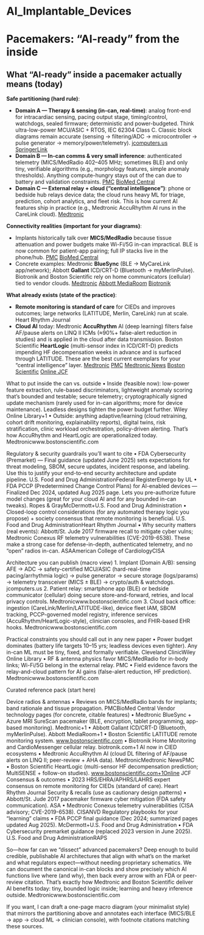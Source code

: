 # AI_Implantable_Devices

# Pacemakers: “AI-ready” from the inside 


## What “AI-ready” inside a pacemaker actually means (today)

**Safe partitioning (hard rule)**:

* **Domain A — Therapy & sensing (in-can, real-time)**: analog front-end for intracardiac sensing, pacing output stage, timing/control, watchdogs, sealed firmware; deterministic and power-budgeted. Think ultra-low-power MCU/ASIC + RTOS, IEC 62304 Class C. Classic block diagrams remain accurate (sensing → filtering/ADC → microcontroller → pulse generator → memory/power/telemetry). [jcomputers.us](https://www.jcomputers.us/vol3/jcp0308-06.pdf?utm_source=chatgpt.com)    [SpringerLink](https://link.springer.com/content/pdf/10.1007/978-1-4757-5683-8_1.pdf?pdf=inline+link&utm_source=chatgpt.com)
* **Domain B — In-can comms & very small inference**: authenticated telemetry (MICS/MedRadio 402–405 MHz; sometimes BLE) and only tiny, verifiable algorithms (e.g., morphology features, simple anomaly thresholds). Anything compute-hungry stays out of the can due to battery and validation constraints. [PMC](https://pmc.ncbi.nlm.nih.gov/articles/PMC10385670/?utm_source=chatgpt.com) [BioMed Central](https://biomedical-engineering-online.biomedcentral.com/articles/10.1186/s12938-024-01277-1?utm_source=chatgpt.com)
* **Domain C — External relay + cloud (“central intelligence”)**: phone or bedside hub relays device data; the cloud runs heavy ML for triage, prediction, cohort analytics, and fleet risk. This is how current AI features ship in practice (e.g., Medtronic AccuRhythm AI runs in the CareLink cloud). [Medtronic](https://www.medtronic.com/en-us/healthcare-professionals/products/cardiac-rhythm/technologies/accurhythm-ai-algorithms.html?utm_source=chatgpt.com)

**Connectivity realities (important for your diagrams)**:
* Implants historically talk over **MICS/MedRadio** because tissue attenuation and power budgets make Wi-Fi/5G in-can impractical. BLE is now common for patient-app pairing; full IP stacks live in the phone/hub. [PMC](https://pmc.ncbi.nlm.nih.gov/articles/PMC10385670/?utm_source=chatgpt.com)  [BioMed Central](https://abbott.mediaroom.com/2020-07-06-Abbott-Receives-FDA-Approval-for-New-Heart-Rhythm-Devices-Featuring-Bluetooth-Connectivity-and-Continuous-Remote-Monitoring?utm_source=chatgpt.com)
* Concrete examples: Medtronic **BlueSync** (BLE → MyCareLink app/network); Abbott **Gallant** ICD/CRT-D (Bluetooth → myMerlinPulse). Biotronik and Boston Scientific rely on home communicators (cellular) tied to vendor clouds. [Medtronic](https://www.medtronic.com/en-us/healthcare-professionals/products/cardiac-rhythm/technologies/bluesync-technology.html?utm_source=chatgpt.com)   [Abbott MediaRoom](https://www.medtronic.com/en-us/healthcare-professionals/products/cardiac-rhythm/technologies/bluesync-technology.html?utm_source=chatgpt.com)  [Biotronik](https://www.biotronik.com/en-us/products/cardiac-rhythm-management/remote-patient-monitoring-systems/biotronik-home-monitoring?utm_source=chatgpt.com)

**What already exists (state of the practice)**:
* **Remote monitoring is standard of care** for CIEDs and improves outcomes; large networks (LATITUDE, Merlin, CareLink) run at scale. Heart Rhythm Journal
* **Cloud AI** today: Medtronic **AccuRhythm** AI (deep learning) filters false AF/pause alerts on LINQ II ICMs (≈90%+ false-alert reduction in studies) and is applied in the cloud after data transmission. Boston Scientific **HeartLogic** (multi-sensor index in ICD/CRT-D) predicts impending HF decompensation weeks in advance and is surfaced through LATITUDE. These are the best current exemplars for your “central intelligence” layer.
 [Medtronic](https://www.medtronic.com/en-us/healthcare-professionals/products/cardiac-rhythm/technologies/accurhythm-ai-algorithms.html?utm_source=chatgpt.com)    [PMC](https://pmc.ncbi.nlm.nih.gov/articles/PMC12006446/?utm_source=chatgpt.com)     [Medtronic News](https://news.medtronic.com/New-data-demonstrates-Medtronic-LINQ-II-insertable-cardiac-monitors-and-AccuRhythm-AI-algorithm-further-reduce-false-alerts?utm_source=chatgpt.com)    [Boston Scientific](https://www.bostonscientific.com/en-US/medical-specialties/electrophysiology/heartlogic-heart-failure-diagnostic.html?utm_source=chatgpt.com)  [Online JCF](https://onlinejcf.com/article/S1071-9164%2823%2900868-0/pdf?utm_source=chatgpt.com)

What to put inside the can vs. outside
	• Inside (feasible now): low-power feature extraction, rule-based discriminators, lightweight anomaly scoring that’s bounded and testable; secure telemetry; cryptographically signed update mechanism (rarely used for in-can algorithms; more for device maintenance). Leadless designs tighten the power budget further. Wiley Online Library+1
	• Outside: anything adaptive/learning (cloud retraining, cohort drift monitoring, explainability reports), digital twins, risk stratification, clinic workload orchestration, policy-driven alerting. That’s how AccuRhythm and HeartLogic are operationalized today. Medtronicwww.bostonscientific.com

Regulatory & security guardrails you’ll want to cite
	• FDA Cybersecurity (Premarket) — Final guidance (updated June 2025) sets expectations for threat modeling, SBOM, secure updates, incident response, and labeling. Use this to justify your end-to-end security architecture and update pipeline. U.S. Food and Drug AdministrationFederal RegisterEmergo by UL
	• FDA PCCP (Predetermined Change Control Plans) for AI-enabled devices — Finalized Dec 2024, updated Aug 2025 page. Lets you pre-authorize future model changes (great for your cloud AI and for any bounded in-can tweaks). Ropes & GrayMcDermott+U.S. Food and Drug Administration
	• Closed-loop control considerations (for any automated therapy logic you propose) + society consensus that remote monitoring is beneficial. U.S. Food and Drug AdministrationHeart Rhythm Journal
	• Why security matters (real events): Abbott/St. Jude 2017 firmware recall to mitigate cyber vulns; Medtronic Conexus RF telemetry vulnerabilities (CVE-2019-6538). These make a strong case for defense-in-depth, authenticated telemetry, and no “open” radios in-can. ASAAmerican College of CardiologyCISA

Architecture you can publish (macro view)
	1. Implant (Domain A/B):
sensing AFE → ADC → safety-certified MCU/ASIC (hard-real-time pacing/arrhythmia logic) → pulse generator → secure storage (logs/params) → telemetry transceiver (MICS ± BLE) → crypto/auth & watchdogs. jcomputers.us
	2. Patient relay: smartphone app (BLE) or bedside communicator (cellular) doing secure store-and-forward, retries, and local privacy controls. Medtronicwww.bostonscientific.com
	3. Cloud back office: ingestion (CareLink/Merlin/LATITUDE-like), device fleet IAM, SBOM tracking, PCCP-governed model registry, inference services (AccuRhythm/HeartLogic-style), clinician consoles, and FHIR-based EHR hooks. Medtronicwww.bostonscientific.com

Practical constraints you should call out in any new paper
	• Power budget dominates (battery life targets 10–15 yrs; leadless devices even tighter). Any in-can ML must be tiny, fixed, and formally verifiable. Cleveland ClinicWiley Online Library
	• RF & antenna physics favor MICS/MedRadio for in-body links; Wi-Fi/5G belong in the external relay. PMC
	• Field evidence favors the relay-and-cloud pattern for AI gains (false-alert reduction, HF prediction). Medtronicwww.bostonscientific.com

Curated reference pack (start here)

Device radios & antennas
	• Reviews on MICS/MedRadio bands for implants; band rationale and tissue propagation. PMCBioMed Central
Vendor technology pages (for concrete, citable features)
	• Medtronic BlueSync + Azure MRI SureScan pacemaker (BLE, encryption, tablet programming, app-based monitoring). Medtronic+1
	• Abbott Gallant ICD/CRT-D (Bluetooth, myMerlinPulse). Abbott MediaRoom+1
	• Boston Scientific LATITUDE remote monitoring system. www.bostonscientific.com
	• Biotronik Home Monitoring and CardioMessenger cellular relay. biotronik.com+1
AI now in CIED ecosystems
	• Medtronic AccuRhythm AI (cloud DL filtering of AF/pause alerts on LINQ II; peer-review + AHA data). MedtronicMedtronic NewsPMC
	• Boston Scientific HeartLogic (multi-sensor HF decompensation prediction; MultiSENSE + follow-on studies). www.bostonscientific.com+1Online JCF
Consensus & outcomes
	• 2023 HRS/EHRA/APHRS/LAHRS expert consensus on remote monitoring for CIEDs (standard of care). Heart Rhythm Journal
Security & recalls (use as cautionary design patterns)
	• Abbott/St. Jude 2017 pacemaker firmware cyber mitigation (FDA safety communication). ASA
	• Medtronic Conexus telemetry vulnerabilities (CISA advisory; CVE-2019-6538). CISANVD
Regulatory playbooks for your “learning” claims
	• FDA PCCP final guidance (Dec 2024; summarized pages updated Aug 2025). McDermott+U.S. Food and Drug Administration
	• FDA Cybersecurity premarket guidance (replaced 2023 version in June 2025). U.S. Food and Drug AdministrationRAPS

So—how far can we “dissect” advanced pacemakers?
Deep enough to build credible, publishable AI architectures that align with what’s on the market and what regulators expect—without needing proprietary schematics. We can document the canonical in-can blocks and show precisely which AI functions live where (and why), then back every arrow with an FDA or peer-review citation. That’s exactly how Medtronic and Boston Scientific deliver AI benefits today: tiny, bounded logic inside; learning and heavy inference outside. Medtronicwww.bostonscientific.com

If you want, I can draft a one-page macro diagram (your minimalist style) that mirrors the partitioning above and annotates each interface (MICS/BLE → app → cloud ML → clinician console), with footnote citations matching these sources.
